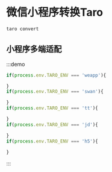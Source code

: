 # 微信小程序转换Taro

```sh
taro convert
```

## 小程序多端适配

:::demo

```js
if(process.env.TARO_ENV === 'weapp'){

}
if(process.env.TARO_ENV === 'swan'){

}
if(process.env.TARO_ENV === 'tt'){

}
if(process.env.TARO_ENV === 'jd'){

}
if(process.env.TARO_ENV === 'h5'){

}
```
:::
